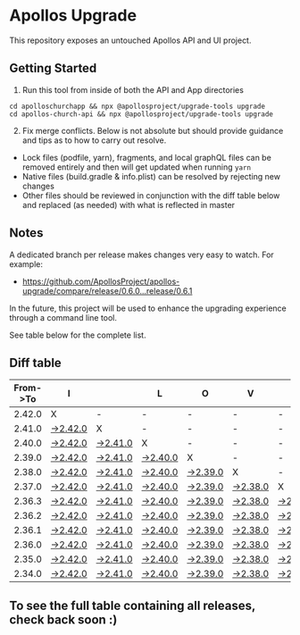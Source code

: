 # Apollos Upgrade

This repository exposes an untouched Apollos API and UI project.

## Getting Started

1. Run this tool from inside of both the API and App directories

```
cd apolloschurchapp && npx @apollosproject/upgrade-tools upgrade
cd apollos-church-api && npx @apollosproject/upgrade-tools upgrade
```

2. Fix merge conflicts. Below is not absolute but should provide guidance and tips as to how to carry out resolve.
* Lock files (podfile, yarn), fragments, and local graphQL files can be removed entirely and then will get updated when running `yarn`
* Native files (build.gradle & info.plist) can be resolved by rejecting new changes
* Other files should be reviewed in conjunction with the diff table below and replaced (as needed) with what is reflected in master

## Notes

A dedicated branch per release makes changes very easy
to watch. For example:

* https://github.com/ApollosProject/apollos-upgrade/compare/release/0.6.0...release/0.6.1

In the future, this project will be used to enhance the upgrading experience through a command line tool.

See table below for the complete list.

## Diff table

| From->To | I                                                                                                    |                                                                                                      | L                                                                                                    | O                                                                                                    | V                                                                                                    | E                                                                                                    |                                                                                                      | D                                                                                                    | I                                                                                                    | F                                                                                                    | F                                                                                                    | S   |
| -------- | ---------------------------------------------------------------------------------------------------- | ---------------------------------------------------------------------------------------------------- | ---------------------------------------------------------------------------------------------------- | ---------------------------------------------------------------------------------------------------- | ---------------------------------------------------------------------------------------------------- | ---------------------------------------------------------------------------------------------------- | ---------------------------------------------------------------------------------------------------- | ---------------------------------------------------------------------------------------------------- | ---------------------------------------------------------------------------------------------------- | ---------------------------------------------------------------------------------------------------- | ---------------------------------------------------------------------------------------------------- | --- |
| 2.42.0   | X                                                                                                    | -                                                                                                    | -                                                                                                    | -                                                                                                    | -                                                                                                    | -                                                                                                    | -                                                                                                    | -                                                                                                    | -                                                                                                    | -                                                                                                    | -                                                                                                    | -   |
| 2.41.0   | [->2.42.0](https://github.com/ApollosProject/apollos-upgrade/compare/release/2.41.0..release/2.42.0) | X                                                                                                    | -                                                                                                    | -                                                                                                    | -                                                                                                    | -                                                                                                    | -                                                                                                    | -                                                                                                    | -                                                                                                    | -                                                                                                    | -                                                                                                    | -   |
| 2.40.0   | [->2.42.0](https://github.com/ApollosProject/apollos-upgrade/compare/release/2.40.0..release/2.42.0) | [->2.41.0](https://github.com/ApollosProject/apollos-upgrade/compare/release/2.40.0..release/2.41.0) | X                                                                                                    | -                                                                                                    | -                                                                                                    | -                                                                                                    | -                                                                                                    | -                                                                                                    | -                                                                                                    | -                                                                                                    | -                                                                                                    | -   |
| 2.39.0   | [->2.42.0](https://github.com/ApollosProject/apollos-upgrade/compare/release/2.39.0..release/2.42.0) | [->2.41.0](https://github.com/ApollosProject/apollos-upgrade/compare/release/2.39.0..release/2.41.0) | [->2.40.0](https://github.com/ApollosProject/apollos-upgrade/compare/release/2.39.0..release/2.40.0) | X                                                                                                    | -                                                                                                    | -                                                                                                    | -                                                                                                    | -                                                                                                    | -                                                                                                    | -                                                                                                    | -                                                                                                    | -   |
| 2.38.0   | [->2.42.0](https://github.com/ApollosProject/apollos-upgrade/compare/release/2.38.0..release/2.42.0) | [->2.41.0](https://github.com/ApollosProject/apollos-upgrade/compare/release/2.38.0..release/2.41.0) | [->2.40.0](https://github.com/ApollosProject/apollos-upgrade/compare/release/2.38.0..release/2.40.0) | [->2.39.0](https://github.com/ApollosProject/apollos-upgrade/compare/release/2.38.0..release/2.39.0) | X                                                                                                    | -                                                                                                    | -                                                                                                    | -                                                                                                    | -                                                                                                    | -                                                                                                    | -                                                                                                    | -   |
| 2.37.0   | [->2.42.0](https://github.com/ApollosProject/apollos-upgrade/compare/release/2.37.0..release/2.42.0) | [->2.41.0](https://github.com/ApollosProject/apollos-upgrade/compare/release/2.37.0..release/2.41.0) | [->2.40.0](https://github.com/ApollosProject/apollos-upgrade/compare/release/2.37.0..release/2.40.0) | [->2.39.0](https://github.com/ApollosProject/apollos-upgrade/compare/release/2.37.0..release/2.39.0) | [->2.38.0](https://github.com/ApollosProject/apollos-upgrade/compare/release/2.37.0..release/2.38.0) | X                                                                                                    | -                                                                                                    | -                                                                                                    | -                                                                                                    | -                                                                                                    | -                                                                                                    | -   |
| 2.36.3   | [->2.42.0](https://github.com/ApollosProject/apollos-upgrade/compare/release/2.36.3..release/2.42.0) | [->2.41.0](https://github.com/ApollosProject/apollos-upgrade/compare/release/2.36.3..release/2.41.0) | [->2.40.0](https://github.com/ApollosProject/apollos-upgrade/compare/release/2.36.3..release/2.40.0) | [->2.39.0](https://github.com/ApollosProject/apollos-upgrade/compare/release/2.36.3..release/2.39.0) | [->2.38.0](https://github.com/ApollosProject/apollos-upgrade/compare/release/2.36.3..release/2.38.0) | [->2.37.0](https://github.com/ApollosProject/apollos-upgrade/compare/release/2.36.3..release/2.37.0) | X                                                                                                    | -                                                                                                    | -                                                                                                    | -                                                                                                    | -                                                                                                    | -   |
| 2.36.2   | [->2.42.0](https://github.com/ApollosProject/apollos-upgrade/compare/release/2.36.2..release/2.42.0) | [->2.41.0](https://github.com/ApollosProject/apollos-upgrade/compare/release/2.36.2..release/2.41.0) | [->2.40.0](https://github.com/ApollosProject/apollos-upgrade/compare/release/2.36.2..release/2.40.0) | [->2.39.0](https://github.com/ApollosProject/apollos-upgrade/compare/release/2.36.2..release/2.39.0) | [->2.38.0](https://github.com/ApollosProject/apollos-upgrade/compare/release/2.36.2..release/2.38.0) | [->2.37.0](https://github.com/ApollosProject/apollos-upgrade/compare/release/2.36.2..release/2.37.0) | [->2.36.3](https://github.com/ApollosProject/apollos-upgrade/compare/release/2.36.2..release/2.36.3) | X                                                                                                    | -                                                                                                    | -                                                                                                    | -                                                                                                    | -   |
| 2.36.1   | [->2.42.0](https://github.com/ApollosProject/apollos-upgrade/compare/release/2.36.1..release/2.42.0) | [->2.41.0](https://github.com/ApollosProject/apollos-upgrade/compare/release/2.36.1..release/2.41.0) | [->2.40.0](https://github.com/ApollosProject/apollos-upgrade/compare/release/2.36.1..release/2.40.0) | [->2.39.0](https://github.com/ApollosProject/apollos-upgrade/compare/release/2.36.1..release/2.39.0) | [->2.38.0](https://github.com/ApollosProject/apollos-upgrade/compare/release/2.36.1..release/2.38.0) | [->2.37.0](https://github.com/ApollosProject/apollos-upgrade/compare/release/2.36.1..release/2.37.0) | [->2.36.3](https://github.com/ApollosProject/apollos-upgrade/compare/release/2.36.1..release/2.36.3) | [->2.36.2](https://github.com/ApollosProject/apollos-upgrade/compare/release/2.36.1..release/2.36.2) | X                                                                                                    | -                                                                                                    | -                                                                                                    | -   |
| 2.36.0   | [->2.42.0](https://github.com/ApollosProject/apollos-upgrade/compare/release/2.36.0..release/2.42.0) | [->2.41.0](https://github.com/ApollosProject/apollos-upgrade/compare/release/2.36.0..release/2.41.0) | [->2.40.0](https://github.com/ApollosProject/apollos-upgrade/compare/release/2.36.0..release/2.40.0) | [->2.39.0](https://github.com/ApollosProject/apollos-upgrade/compare/release/2.36.0..release/2.39.0) | [->2.38.0](https://github.com/ApollosProject/apollos-upgrade/compare/release/2.36.0..release/2.38.0) | [->2.37.0](https://github.com/ApollosProject/apollos-upgrade/compare/release/2.36.0..release/2.37.0) | [->2.36.3](https://github.com/ApollosProject/apollos-upgrade/compare/release/2.36.0..release/2.36.3) | [->2.36.2](https://github.com/ApollosProject/apollos-upgrade/compare/release/2.36.0..release/2.36.2) | [->2.36.1](https://github.com/ApollosProject/apollos-upgrade/compare/release/2.36.0..release/2.36.1) | X                                                                                                    | -                                                                                                    | -   |
| 2.35.0   | [->2.42.0](https://github.com/ApollosProject/apollos-upgrade/compare/release/2.35.0..release/2.42.0) | [->2.41.0](https://github.com/ApollosProject/apollos-upgrade/compare/release/2.35.0..release/2.41.0) | [->2.40.0](https://github.com/ApollosProject/apollos-upgrade/compare/release/2.35.0..release/2.40.0) | [->2.39.0](https://github.com/ApollosProject/apollos-upgrade/compare/release/2.35.0..release/2.39.0) | [->2.38.0](https://github.com/ApollosProject/apollos-upgrade/compare/release/2.35.0..release/2.38.0) | [->2.37.0](https://github.com/ApollosProject/apollos-upgrade/compare/release/2.35.0..release/2.37.0) | [->2.36.3](https://github.com/ApollosProject/apollos-upgrade/compare/release/2.35.0..release/2.36.3) | [->2.36.2](https://github.com/ApollosProject/apollos-upgrade/compare/release/2.35.0..release/2.36.2) | [->2.36.1](https://github.com/ApollosProject/apollos-upgrade/compare/release/2.35.0..release/2.36.1) | [->2.36.0](https://github.com/ApollosProject/apollos-upgrade/compare/release/2.35.0..release/2.36.0) | X                                                                                                    | -   |
| 2.34.0   | [->2.42.0](https://github.com/ApollosProject/apollos-upgrade/compare/release/2.34.0..release/2.42.0) | [->2.41.0](https://github.com/ApollosProject/apollos-upgrade/compare/release/2.34.0..release/2.41.0) | [->2.40.0](https://github.com/ApollosProject/apollos-upgrade/compare/release/2.34.0..release/2.40.0) | [->2.39.0](https://github.com/ApollosProject/apollos-upgrade/compare/release/2.34.0..release/2.39.0) | [->2.38.0](https://github.com/ApollosProject/apollos-upgrade/compare/release/2.34.0..release/2.38.0) | [->2.37.0](https://github.com/ApollosProject/apollos-upgrade/compare/release/2.34.0..release/2.37.0) | [->2.36.3](https://github.com/ApollosProject/apollos-upgrade/compare/release/2.34.0..release/2.36.3) | [->2.36.2](https://github.com/ApollosProject/apollos-upgrade/compare/release/2.34.0..release/2.36.2) | [->2.36.1](https://github.com/ApollosProject/apollos-upgrade/compare/release/2.34.0..release/2.36.1) | [->2.36.0](https://github.com/ApollosProject/apollos-upgrade/compare/release/2.34.0..release/2.36.0) | [->2.35.0](https://github.com/ApollosProject/apollos-upgrade/compare/release/2.34.0..release/2.35.0) | X   |

## To see the full table containing all releases, check back soon :)
